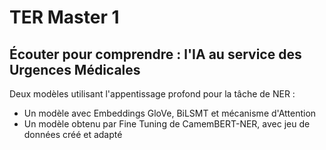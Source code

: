 # TER Master 1
## Écouter pour comprendre : l'IA au service des Urgences Médicales

Deux modèles utilisant l'appentissage profond pour la tâche de NER :
- Un modèle avec Embeddings GloVe, BiLSMT et mécanisme d'Attention
- Un modèle obtenu par Fine Tuning de CamemBERT-NER, avec jeu de données créé et adapté